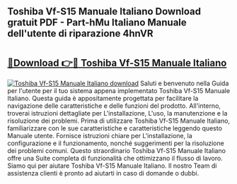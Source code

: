 ## Toshiba Vf-S15 Manuale Italiano Download gratuit PDF - Part-hMu Italiano Manuale dell'utente di riparazione 4hnVR

# <h2><a href="http://dfd5e2.blite.top/?on=Toshiba+Vf-S15+Manuale+Italiano">🔗Download 👉🔴 Toshiba Vf-S15 Manuale Italiano</a></h2>

[![Toshiba Vf-S15 Manuale Italiano download](https://i.imgur.com/lujVjoI.png)](http://dfd5e2.blite.top/?on=Toshiba+Vf-S15+Manuale+Italiano)
Saluti e benvenuto nella Guida per l'utente per il tuo sistema appena implementato Toshiba Vf-S15 Manuale Italiano. Questa guida è appositamente progettata per facilitare la navigazione delle caratteristiche e delle funzioni del prodotto. All'interno, troverai istruzioni dettagliate per L'installazione, L'uso, la manutenzione e la risoluzione dei problemi. Prima di utilizzare Toshiba Vf-S15 Manuale Italiano, familiarizzare con le sue caratteristiche e caratteristiche leggendo questo Manuale utente. Fornisce istruzioni chiare per L'installazione, la configurazione e il funzionamento, nonché suggerimenti per la risoluzione dei problemi comuni. Questo straordinario Toshiba Vf-S15 Manuale Italiano offre una Suite completa di funzionalità che ottimizzano il flusso di lavoro. Siamo qui per aiutare Toshiba Vf-S15 Manuale Italiano. Il nostro Team di assistenza clienti è pronto ad aiutarti in caso di domande o dubbi.
